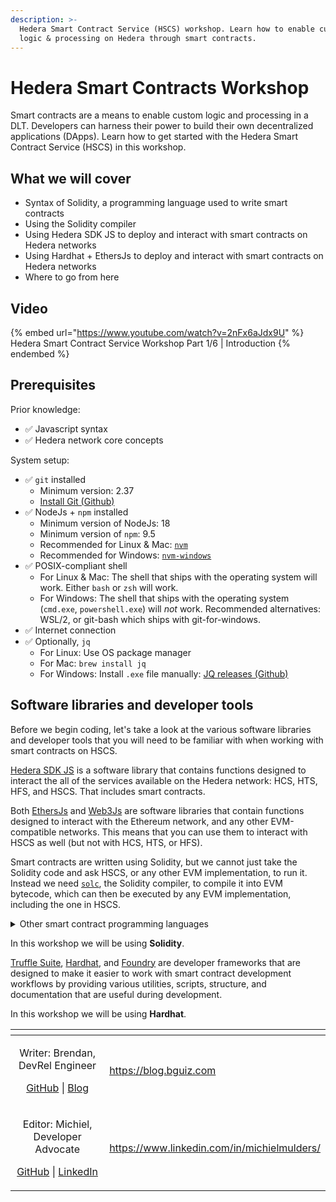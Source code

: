 ```yaml
---
description: >-
  Hedera Smart Contract Service (HSCS) workshop. Learn how to enable custom
  logic & processing on Hedera through smart contracts.
---
```


# Hedera Smart Contracts Workshop

Smart contracts are a means to enable custom logic and processing in a DLT. Developers can harness their power to build their own decentralized applications (DApps). Learn how to get started with the Hedera Smart Contract Service (HSCS) in this workshop.

## What we will cover

* Syntax of Solidity, a programming language used to write smart contracts
* Using the Solidity compiler
* Using Hedera SDK JS to deploy and interact with smart contracts on Hedera networks
* Using Hardhat + EthersJs to deploy and interact with smart contracts on Hedera networks
* Where to go from here

## Video

{% embed url="https://www.youtube.com/watch?v=2nFx6aJdx9U" %}
Hedera Smart Contract Service Workshop Part 1/6 | Introduction
{% endembed %}

## Prerequisites

Prior knowledge:

* ✅ Javascript syntax
* ✅ Hedera network core concepts

System setup:

* ✅ `git` installed
  * Minimum version: 2.37
  * [Install Git (Github)](https://github.com/git-guides/install-git)
* ✅ NodeJs + `npm` installed
  * Minimum version of NodeJs: 18
  * Minimum version of `npm`: 9.5
  * Recommended for Linux & Mac: [`nvm`](https://github.com/nvm-sh/nvm)
  * Recommended for Windows: [`nvm-windows`](https://github.com/coreybutler/nvm-windows)
* ✅ POSIX-compliant shell
  * For Linux & Mac: The shell that ships with the operating system will work. Either `bash` or `zsh` will work.
  * For Windows: The shell that ships with the operating system (`cmd.exe`, `powershell.exe`) will _not_ work. Recommended alternatives: WSL/2, or git-bash which ships with git-for-windows.
* ✅ Internet connection
* ✅ Optionally, `jq`
  * For Linux: Use OS package manager
  * For Mac: `brew install jq`
  * For Windows: Install `.exe` file manually: [JQ releases (Github)](https://github.com/jqlang/jq/releases)

## Software libraries and developer tools

Before we begin coding, let's take a look at the various software libraries and developer tools that you will need to be familiar with when working with smart contracts on HSCS.

[Hedera SDK JS](https://github.com/hashgraph/hedera-sdk-js) is a software library that contains functions designed to interact the all of the services available on the Hedera network: HCS, HTS, HFS, and HSCS. That includes smart contracts.

Both [EthersJs](https://docs.ethers.org/v5/) and [Web3Js](https://web3js.readthedocs.io/en/v1.10.0/) are software libraries that contain functions designed to interact with the Ethereum network, and any other EVM-compatible networks. This means that you can use them to interact with HSCS as well (but not with HCS, HTS, or HFS).

Smart contracts are written using Solidity, but we cannot just take the Solidity code and ask HSCS, or any other EVM implementation, to run it. Instead we need [`solc`](https://docs.soliditylang.org/en/v0.8.19/), the Solidity compiler, to compile it into EVM bytecode, which can then be executed by any EVM implementation, including the one in HSCS.

<details>

<summary>Other smart contract programming languages</summary>

Solidity is not the only game in town. You can actually write smart contracts in any language, as long as it can compile to EVM bytecode. The most popular alternative smart contract programming language is [Vyper](https://docs.vyperlang.org/en/stable/).

</details>

In this workshop we will be using **Solidity**.

[Truffle Suite](https://trufflesuite.com/), [Hardhat](https://hardhat.org/), and [Foundry](https://getfoundry.sh/) are developer frameworks that are designed to make it easier to work with smart contract development workflows by providing various utilities, scripts, structure, and documentation that are useful during development.

In this workshop we will be using **Hardhat**.

<table data-card-size="large" data-view="cards"><thead><tr><th align="center"></th><th data-hidden data-card-target data-type="content-ref"></th></tr></thead><tbody><tr><td align="center"><p>Writer: Brendan, DevRel Engineer</p><p><a href="https://github.com/bguiz">GitHub</a> | <a href="https://blog.bguiz.com">Blog</a></p></td><td><a href="https://blog.bguiz.com">https://blog.bguiz.com</a></td></tr><tr><td align="center"><p>Editor: Michiel, Developer Advocate</p><p><a href="https://github.com/michielmulders">GitHub</a> | <a href="https://www.linkedin.com/in/michielmulders/">LinkedIn</a></p></td><td><a href="https://www.linkedin.com/in/michielmulders/">https://www.linkedin.com/in/michielmulders/</a></td></tr></tbody></table>
